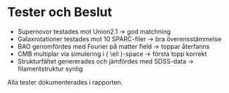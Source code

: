 # Tester och Beslut

- Supernovor testades mot Union2.1 → god matchning
- Galaxrotationer testades mot 10 SPARC-filer → bra överensstämmelse
- BAO genomfördes med Fourier på matter field → toppar återfanns
- CMB multiplar via simulering i \( \ell \)-space → första topp korrekt
- Strukturfältet genererades och jämfördes med SDSS-data → filamentstruktur synlig

Alla tester dokumenterades i rapporten.
